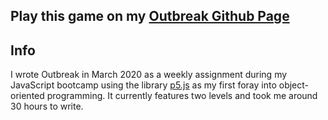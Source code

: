 ## Play this game on my [Outbreak Github Page](https://robertseidelmuc.github.io/outbreak/)

## Info
I wrote Outbreak in March 2020 as a weekly assignment during my JavaScript bootcamp using the library [p5.js](https://p5js.org/) as my first foray into object-oriented programming. It currently features two levels and took me around 30 hours to write.
